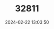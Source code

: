 ---
title: "32811"
category: "Afzelia xylocarpa"
draft: false
date: 2024-02-22 13:03:50
languages:
  Vietnamese: ["Go Ca Te"]
  Thai: ["Ma Khaa Mong", "Makha-hua-kham", "Makha-luang"]
  Lao: ["Tê Kha"]
---